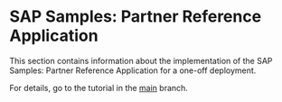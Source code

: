 # SAP Samples: Partner Reference Application

This section contains information about the implementation of the SAP Samples: Partner Reference Application for a one-off deployment.

For details, go to the tutorial in the [main](../../) branch.
